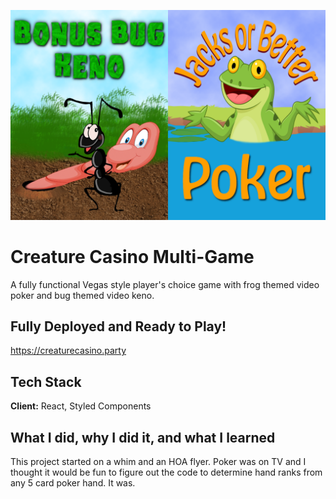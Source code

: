 
![Logo](https://raw.githubusercontent.com/Jeris-Manning/multi-game/main/readmeAssets/bugandfrog.png)


# Creature Casino Multi-Game

A fully functional Vegas style player's choice game with frog themed video poker and bug themed video keno.


## Fully Deployed and Ready to Play!

https://creaturecasino.party



## Tech Stack

**Client:** React, Styled Components



## What I did, why I did it, and what I learned

This project started on a whim and an HOA flyer. 
Poker was on TV and I thought it would be fun to figure out the code to determine hand ranks from any 5 card poker hand.
It was.



